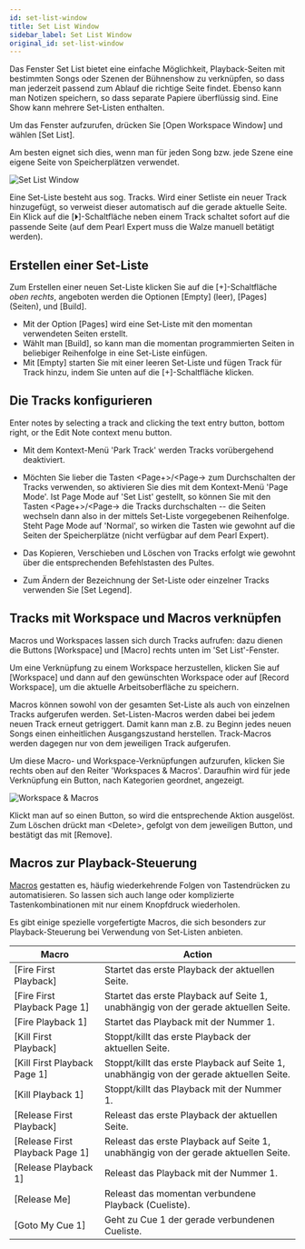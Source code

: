 ```yaml
---
id: set-list-window
title: Set List Window
sidebar_label: Set List Window
original_id: set-list-window
---
```


Das Fenster Set List bietet eine einfache Möglichkeit, Playback-Seiten
mit bestimmten Songs oder Szenen der Bühnenshow zu verknüpfen, so dass
man jederzeit passend zum Ablauf die richtige Seite findet. Ebenso kann
man Notizen speichern, so dass separate Papiere überflüssig sind. Eine
Show kann mehrere Set-Listen enthalten.

[](https://youtu.be/VX5acUU-99M?t=20 "Set Lists")

Um das Fenster aufzurufen, drücken Sie \[Open Workspace Window\] und
wählen \[Set List\].

Am besten eignet sich dies, wenn man für jeden Song bzw. jede Szene
eine eigene Seite von Speicherplätzen verwendet.

![Set List Window](/docs/images/Set-List-Window.png)

Eine Set-Liste besteht aus sog. Tracks. Wird einer Setliste ein neuer
Track hinzugefügt, so verweist dieser automatisch auf die gerade
aktuelle Seite. Ein Klick auf die \[⏵\]-Schaltfläche neben einem
Track schaltet sofort auf die passende Seite (auf dem Pearl Expert muss
die Walze manuell betätigt werden).

Erstellen einer Set-Liste
-------------------------

Zum Erstellen einer neuen Set-Liste klicken Sie auf die
\[+\]-Schaltfläche *oben rechts*, angeboten werden die Optionen \[Empty\]
(leer), \[Pages\] (Seiten), und \[Build\]. 
-   Mit der Option \[Pages\] wird eine Set-Liste mit den momentan 
	verwendeten Seiten erstellt. 
-	Wählt man \[Build\], so kann man die momentan programmierten Seiten 
	in beliebiger Reihenfolge in eine Set-Liste einfügen. 
-   Mit \[Empty\] starten Sie mit einer leeren Set-Liste und fügen Track 
	für Track hinzu, indem Sie unten auf die \[+\]-Schaltfläche klicken.

Die Tracks konfigurieren
------------------------

Enter notes by selecting a track and clicking the text entry button,
bottom right, or the Edit Note context menu button.

-   Mit dem Kontext-Menü 'Park Track' werden Tracks vorübergehend
    deaktiviert.

-   Möchten Sie lieber die Tasten \<Page+\>/\<Page-\> zum Durchschalten
    der Tracks verwenden, so aktivieren Sie dies mit dem Kontext-Menü
    'Page Mode'. Ist Page Mode auf 'Set List' gestellt, so können Sie
    mit den Tasten \<Page+\>/\<Page-\> die Tracks durchschalten -- die
    Seiten wechseln dann also in der mittels Set-Liste vorgegebenen
    Reihenfolge. Steht Page Mode auf 'Normal', so wirken die Tasten wie
    gewohnt auf die Seiten der Speicherplätze (nicht verfügbar auf dem
    Pearl Expert).

-   Das Kopieren, Verschieben und Löschen von Tracks erfolgt wie gewohnt
    über die entsprechenden Befehlstasten des Pultes.

-   Zum Ändern der Bezeichnung der Set-Liste oder einzelner Tracks
    verwenden Sie \[Set Legend\].

Tracks mit Workspace und Macros verknüpfen
------------------------------------------

Macros und Workspaces lassen sich durch Tracks aufrufen: dazu dienen die
Buttons \[Workspace\] und \[Macro\] rechts unten im 'Set List'-Fenster.

Um eine Verknüpfung zu einem Workspace herzustellen, klicken Sie auf
\[Workspace\] und dann auf den gewünschten Workspace oder auf \[Record
Workspace\], um die aktuelle Arbeitsoberfläche zu speichern.

Macros können sowohl von der gesamten Set-Liste als auch von einzelnen
Tracks aufgerufen werden. Set-Listen-Macros werden dabei bei jedem neuen
Track erneut getriggert. Damit kann man z.B. zu Beginn jedes neuen Songs
einen einheitlichen Ausgangszustand herstellen. Track-Macros werden
dagegen nur von dem jeweiligen Track aufgerufen.

Um diese Macro- und Workspace-Verknüpfungen aufzurufen, klicken Sie
rechts oben auf den Reiter 'Workspaces & Macros'. Daraufhin wird für
jede Verknüpfung ein Button, nach Kategorien geordnet, angezeigt.

![Workspace & Macros](/docs/images/Workspace-Macros.png)

Klickt man auf so einen Button, so wird die entsprechende Aktion
ausgelöst. Zum Löschen drückt man \<Delete\>, gefolgt von dem jeweiligen
Button, und bestätigt das mit \[Remove\].

Macros zur Playback-Steuerung
-----------------------------

[Macros](../titan-basics/front-panel-buttons.md#macros----tastenfolgen)
gestatten es, häufig wiederkehrende Folgen von Tastendrücken zu
automatisieren. So lassen sich auch lange oder komplizierte 
Tastenkombinationen mit nur einem Knopfdruck wiederholen.

Es gibt einige spezielle vorgefertigte Macros, die sich besonders zur
Playback-Steuerung bei Verwendung von Set-Listen anbieten.

Macro | Action
------|-------
\[Fire First Playback\] | Startet das erste Playback der aktuellen Seite.
\[Fire First Playback Page 1\] | Startet das erste Playback auf Seite 1, unabhängig von der gerade aktuellen Seite.
\[Fire Playback 1\] | Startet das Playback mit der Nummer 1.
\[Kill First Playback\] | Stoppt/killt das erste Playback der aktuellen Seite.
\[Kill First Playback Page 1\] | Stoppt/killt das erste Playback auf Seite 1, unabhängig von der gerade aktuellen Seite.
\[Kill Playback 1\] | Stoppt/killt das Playback mit der Nummer 1.
\[Release First Playback\] | Releast das erste Playback der aktuellen Seite.
\[Release First Playback Page 1\] | Releast das erste Playback auf Seite 1, unabhängig von der gerade aktuellen Seite.
\[Release Playback 1\] | Releast das Playback mit der Nummer 1.
\[Release Me\] | Releast das momentan verbundene Playback (Cueliste).
\[Goto My Cue 1\] | Geht zu Cue 1 der gerade verbundenen Cueliste.
